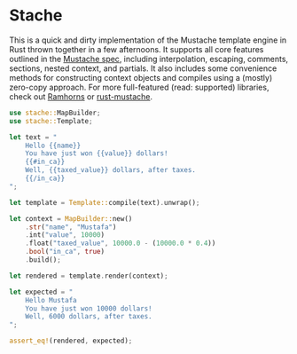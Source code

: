 # Stache

This is a quick and dirty implementation of the Mustache template engine in Rust
thrown together in a few afternoons. It supports all core features outlined in
the [Mustache spec](https://github.com/mustache/spec), including interpolation,
escaping, comments, sections, nested context, and partials. It also includes
some convenience methods for constructing context objects and compiles using a
(mostly) zero-copy approach. For more full-featured (read: supported) libraries,
check out [Ramhorns](https://github.com/maciejhirsz/ramhorns) or
[rust-mustache](https://github.com/nickel-org/rust-mustache).

```rust
use stache::MapBuilder;
use stache::Template;

let text = "
    Hello {{name}}
    You have just won {{value}} dollars!
    {{#in_ca}}
    Well, {{taxed_value}} dollars, after taxes.
    {{/in_ca}}
";

let template = Template::compile(text).unwrap();

let context = MapBuilder::new()
    .str("name", "Mustafa")
    .int("value", 10000)
    .float("taxed_value", 10000.0 - (10000.0 * 0.4))
    .bool("in_ca", true)
    .build();

let rendered = template.render(context);

let expected = "
    Hello Mustafa
    You have just won 10000 dollars!
    Well, 6000 dollars, after taxes.
";

assert_eq!(rendered, expected);
```
